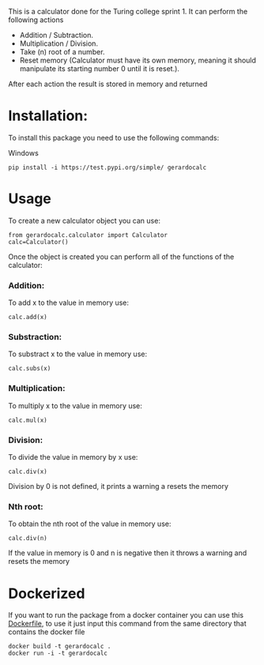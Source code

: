 
This is a calculator done for the Turing college sprint 1. It can perform the following actions

- Addition / Subtraction.
- Multiplication / Division.
- Take (n) root of a number.
- Reset memory (Calculator must have its own memory, meaning it should manipulate its starting number 0 until it is reset.).

After each action the result is stored in memory and returned


# Installation:

To install this package you need to use the following
commands:

Windows
```
pip install -i https://test.pypi.org/simple/ gerardocalc
```

# Usage


To create a new calculator object you can use:

```
from gerardocalc.calculator import Calculator
calc=Calculator()
```

Once the object is created you can perform all of the functions of the calculator:

### Addition:

To add x to the value in memory use:

```
calc.add(x)
```

### Substraction:

To substract x to the value in memory use:

```
calc.subs(x)
```

### Multiplication:

To multiply x to the value in memory use:

```
calc.mul(x)
```

### Division:

To divide the value in memory by x use:

```
calc.div(x)
```

Division by 0 is not defined, it prints a warning a resets the memory

### Nth root:

To obtain the nth root of the value in memory use:

```
calc.div(n)
```
 If the value in memory is 0 and n is negative then it throws a warning and resets the memory


# Dockerized

If you want to run the package from a docker container you can use this [Dockerfile](Dockerfile), to use it just input this command from the same directory that contains the docker file

```
docker build -t gerardocalc .
docker run -i -t gerardocalc
```


